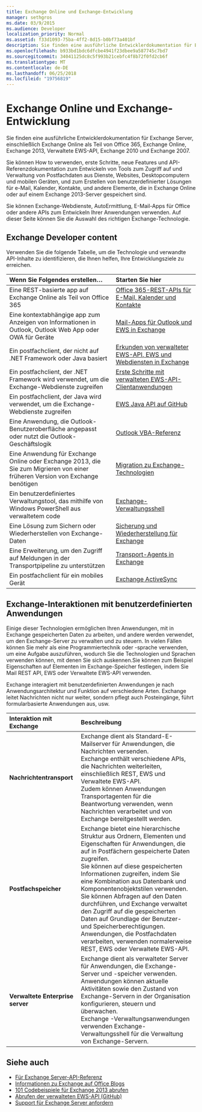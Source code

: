 ```yaml
---
title: Exchange Online und Exchange-Entwicklung
manager: sethgros
ms.date: 03/9/2015
ms.audience: Developer
localization_priority: Normal
ms.assetid: f33d1093-75ba-4ff2-8d15-b0bf73a401bf
description: Sie finden eine ausführliche Entwicklerdokumentation für Exchange Server, einschließlich Exchange Online als Teil von Office 365, Exchange Online, Exchange 2013, Verwaltete EWS-API, Exchange 2010 und Exchange 2007.
ms.openlocfilehash: b933bd1bdc6dfcbe4941f23dbee9a587745c7bd7
ms.sourcegitcommit: 34041125dc8c5f993b21cebfc4f8b72f0fd2cb6f
ms.translationtype: MT
ms.contentlocale: de-DE
ms.lasthandoff: 06/25/2018
ms.locfileid: "19756819"
---
```

# <a name="exchange-online-and-exchange-development"></a>Exchange Online und Exchange-Entwicklung

Sie finden eine ausführliche Entwicklerdokumentation für Exchange Server, einschließlich Exchange Online als Teil von Office 365, Exchange Online, Exchange 2013, Verwaltete EWS-API, Exchange 2010 und Exchange 2007. 

Sie können How to verwenden, erste Schritte, neue Features und API-Referenzdokumentation zum Entwickeln von Tools zum Zugriff auf und Verwaltung von Postfachdaten aus Dienste, Websites, Desktopcomputern und mobilen Geräten, und zum Erstellen von benutzerdefinierter Lösungen für e-Mail, Kalender, Kontakte, und andere Elemente, die in Exchange Online oder auf einem Exchange 2013-Server gespeichert sind. 

Sie können Exchange-Webdienste, AutoErmittlung, E-Mail-Apps für Office oder andere APIs zum Entwickeln Ihrer Anwendungen verwenden. Auf dieser Seite können Sie die Auswahl des richtigen Exchange-Technologie.

## <a name="exchange-developer-content"></a>Exchange Developer content  

Verwenden Sie die folgende Tabelle, um die Technologie und verwandte API-Inhalte zu identifizieren, die Ihnen helfen, Ihre Entwicklungsziele zu erreichen.  
  
|Wenn Sie Folgendes erstellen…|Starten Sie hier|
|:-----|:-----|
|Eine REST-basierte app auf Exchange Online als Teil von Office 365|[Office 365-REST-APIs für E-Mail, Kalender und Kontakte](exchange-web-services/office-365-rest-apis-for-mail-calendars-and-contacts.md) |
|Eine kontextabhängige app zum Anzeigen von Informationen in Outlook, Outlook Web App oder OWA für Geräte |[Mail-Apps für Outlook und EWS in Exchange](exchange-web-services/mail-apps-for-outlook-and-ews-in-exchange.md) |
|Ein postfachclient, der nicht auf .NET Framework oder Java basiert |[Erkunden von verwalteter EWS-API, EWS und Webdiensten in Exchange](exchange-web-services/explore-the-ews-managed-api-ews-and-web-services-in-exchange.md) |
|Ein postfachclient, der .NET Framework wird verwendet, um die Exchange-Webdienste zugreifen |[Erste Schritte mit verwalteten EWS-API-Clientanwendungen](exchange-web-services/get-started-with-ews-managed-api-client-applications.md) |
|Ein postfachclient, der Java wird verwendet, um die Exchange-Webdienste zugreifen |[EWS Java API auf GitHub](https://github.com/OfficeDev/ews-java-api) |
|Eine Anwendung, die Outlook-Benutzeroberfläche angepasst oder nutzt die Outlook-Geschäftslogik  |[Outlook VBA-Referenz](https://msdn.microsoft.com/en-us/VBA/VBA-Outlook) |
|Eine Anwendung für Exchange Online oder Exchange 2013, die Sie zum Migrieren von einer früheren Version von Exchange benötigen  |[Migration zu Exchange-Technologien](migrating-to-exchange-online-and-exchange-2013-technologies.md) |
|Ein benutzerdefiniertes Verwaltungstool, das mithilfe von Windows PowerShell aus verwaltetem code   |[Exchange-Verwaltungsshell](management/exchange-management-shell.md) |
|Eine Lösung zum Sichern oder Wiederherstellen von Exchange-Daten  |[Sicherung und Wiederherstellung für Exchange](backup-restore/backup-and-restore-for-exchange-2013.md) |
|Eine Erweiterung, um den Zugriff auf Meldungen in der Transportpipeline zu unterstützen   |[Transport-Agents in Exchange](transport-agents/transport-agents-in-exchange-2013.md)  |
|Ein postfachclient für ein mobiles Gerät   |[Exchange ActiveSync](https://technet.microsoft.com/en-us/library/aa998357.aspx) |
   
## <a name="exchange-interactions-with-custom-applications"></a>Exchange-Interaktionen mit benutzerdefinierten Anwendungen

Einige dieser Technologien ermöglichen Ihren Anwendungen, mit in Exchange gespeicherten Daten zu arbeiten, und andere werden verwendet, um den Exchange-Server zu verwalten und zu steuern. In vielen Fällen können Sie mehr als eine Programmiertechnik oder -sprache verwenden, um eine Aufgabe auszuführen, wodurch Sie die Technologien und Sprachen verwenden können, mit denen Sie sich auskennen.Sie können zum Beispiel Eigenschaften auf Elementen im Exchange-Speicher festlegen, indem Sie Mail REST API, EWS oder Verwaltete EWS-API verwenden.
  
Exchange interagiert mit benutzerdefinierten Anwendungen je nach Anwendungsarchitektur und Funktion auf verschiedene Arten. Exchange leitet Nachrichten nicht nur weiter, sondern pflegt auch Posteingänge, führt formularbasierte Anwendungen aus, usw.

|Interaktion mit Exchange|Beschreibung|
|:-----|:-----|
|**Nachrichtentransport**|Exchange dient als Standard-E-Mailserver für Anwendungen, die Nachrichten versenden.<br/>Exchange enthält verschiedene APIs, die Nachrichten weiterleiten, einschließlich REST, EWS und Verwaltete EWS-API.<br/>Zudem können Anwendungen Transportagenten für die Beantwortung verwenden, wenn Nachrichten verarbeitet und von Exchange bereitgestellt werden. |
|**Postfachspeicher** |Exchange bietet eine hierarchische Struktur aus Ordnern, Elementen und Eigenschaften für Anwendungen, die auf in Postfächern gespeicherte Daten zugreifen.<br/>Sie können auf diese gespeicherten Informationen zugreifen, indem Sie eine Kombination aus Datenbank und Komponentenobjektstilen verwenden.<br/>Sie können Abfragen auf den Daten durchführen, und Exchange verwaltet den Zugriff auf die gespeicherten Daten auf Grundlage der Benutzer- und Speicherberechtigungen.<br/>Anwendungen, die Postfachdaten verarbeiten, verwenden normalerweise REST, EWS oder Verwaltete EWS-API.|
|**Verwaltete Enterprise server** |Exchange dient als verwalteter Server für Anwendungen, die Exchange-Server und -speicher verwenden.<br/>Anwendungen können aktuelle Aktivitäten sowie den Zustand von Exchange-Servern in der Organisation konfigurieren, steuern und überwachen.<br/>Exchange -Verwaltungsanwendungen verwenden Exchange-Verwaltungsshell für die Verwaltung von Exchange-Servern. |
   
## <a name="see-also"></a>Siehe auch

- [Für Exchange Server-API-Referenz](https://msdn.microsoft.com/en-us/library/dn186243(v=exchg.150).aspx)
- [Informationen zu Exchange auf Office Blogs](https://www.microsoft.com/en-us/microsoft-365/blog/) 
- [101 Codebeispiele für Exchange 2013 abrufen](https://code.msdn.microsoft.com/office/Exchange-2013-101-Code-3c38582c)
- [Abrufen der verwalteten EWS-API (GitHub)](https://github.com/OfficeDev/ews-managed-api/blob/master/README.md)
- [Support für Exchange Server anfordern](https://support.microsoft.com/en-us/getsupport?oaspworkflow=start_1.0.0.0&wf=0&wfname=productselection&gprid=730&x=13&y=7&st=1&wfxredirect=1&sd=gn&ccsid=635890984021344661&forceorigin=esmc)


